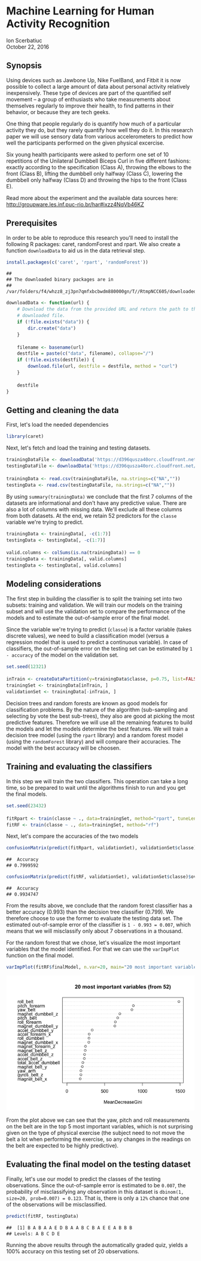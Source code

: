 # Machine Learning for Human Activity Recognition
Ion Scerbatiuc  
October 22, 2016  



## Synopsis

Using devices such as Jawbone Up, Nike FuelBand, and Fitbit it is now possible to collect a large amount of data about personal activity relatively inexpensively. These type of devices are part of the quantified self movement – a group of enthusiasts who take measurements about themselves regularly to improve their health, to find patterns in their behavior, or because they are tech geeks. 

One thing that people regularly do is quantify how much of a particular activity they do, but they rarely quantify how well they do it. In this research paper we will use sensory data from various accelerometers to predict how well the participants performed on the given physical excercise.

Six young health participants were asked to perform one set of 10 repetitions of the Unilateral Dumbbell Biceps Curl in five different fashions: exactly according to the specification (Class A), throwing the elbows to the front (Class B), lifting the dumbbell only halfway (Class C), lowering the dumbbell only halfway (Class D) and throwing the hips to the front (Class E).

Read more about the experiment and the available data sources here: http://groupware.les.inf.puc-rio.br/har#ixzz4NqVb46KZ

## Prerequisites

In order to be able to reproduce this research you'll need to install the following R packages: caret, randomForest and rpart. We also create a function `downloadData` to aid us in the data retrieval step.


```r
install.packages(c('caret', 'rpart', 'randomForest'))
```

```
## 
## The downloaded binary packages are in
## 	/var/folders/f4/whzz8_zj3pn7qmfxbcbwdm880000gn/T//RtmpNCC605/downloaded_packages
```

```r
downloadData <- function(url) {
    # Download the data from the provided URL and return the path to the
    # downloaded file.
    if (!file.exists("data")) {
        dir.create("data")
    }

    filename <- basename(url)
    destfile = paste(c("data", filename), collapse="/")
    if (!file.exists(destfile)) {
        download.file(url, destfile = destfile, method = "curl")
    }

    destfile
}
```

## Getting and cleaning the data

First, let's load the needed dependencies


```r
library(caret)
```

Next, let's fetch and load the training and testing datasets.


```r
trainingDataFile <- downloadData('https://d396qusza40orc.cloudfront.net/predmachlearn/pml-training.csv')
testingDataFile <- downloadData('https://d396qusza40orc.cloudfront.net/predmachlearn/pml-testing.csv')

trainingData <- read.csv(trainingDataFile, na.strings=c("NA",""))
testingData <- read.csv(testingDataFile, na.strings=c("NA",""))
```

By using `summary(trainingData)` we conclude that the first 7 columns of the datasets are informational and don't have any predictive value. There are also a lot of columns with missing data. We'll exclude all these columns from both datasets. At the end, we retain 52 predictors for the `classe` variable we're trying to predict.


```r
trainingData <- trainingData[, -c(1:7)]
testingData <- testingData[, -c(1:7)]

valid.columns <- colSums(is.na(trainingData)) == 0
trainingData <- trainingData[, valid.columns]
testingData <- testingData[, valid.columns]
```

## Modeling considerations

The first step in building the classifier is to split the training set into two subsets: training and validation. We will train our models on the training subset and will use the validation set to compare the performance of the models and to estimate the out-of-sample error of the final model. 

Since the variable we're trying to predict (`classe`) is a factor variable (takes discrete values), we need to build a classification model (versus a regression model that is used to predict a continuous variable). In case of classifiers, the out-of-sample error on the testing set can be estimated by `1 - accuracy` of the model on the validation set.


```r
set.seed(12321)

inTrain <- createDataPartition(y=trainingData$classe, p=0.75, list=FALSE)
trainingSet <- trainingData[inTrain, ]
validationSet <- trainingData[-inTrain, ]
```

Decision trees and random forests are known as good models for classification problems. By the nature of the algorithm (sub-sampling and selecting by vote the best sub-trees), they also are good at picking the most predictive features. Therefore we will use all the remaining features to build the models and let the models determine the best features. We will train a decision tree model (using the `rpart` library) and a random forest model (using the `randomForest` library) and will compare their accuracies. The model with the best accuracy will be choosen.

## Training and evaluating the classifiers

In this step we will train the two classifiers. This operation can take a long time, so be prepared to wait until the algorithms finish to run and you get the final models.


```r
set.seed(23432)

fitRpart <- train(classe ~ ., data=trainingSet, method="rpart", tuneLength=20)
fitRF <- train(classe ~ ., data=trainingSet, method="rf")
```

Next, let's compare the accuracies of the two models


```r
confusionMatrix(predict(fitRpart, validationSet), validationSet$classe)$overall['Accuracy']
```

```
##  Accuracy 
## 0.7999592
```


```r
confusionMatrix(predict(fitRF, validationSet), validationSet$classe)$overall['Accuracy']
```

```
##  Accuracy 
## 0.9934747
```

From the results above, we conclude that the random forest classifier has a better accuracy (0.993) than the decision tree classifier (0.799). We therefore choose to use the former to evaluate the testing data set. The estimated out-of-sample error of the classifier is `1 - 0.993 = 0.007`, which means that we will misclassify only about 7 observations in a thousand.

For the random forest that we chose, let's visualize the most important variables that the model identified. For that we can use the `varImpPlot` function on the final model.


```r
varImpPlot(fitRF$finalModel, n.var=20, main="20 most important variables (from 52)")
```

![](research_files/figure-html/unnamed-chunk-9-1.png)<!-- -->

From the plot above we can see that the yaw, pitch and roll measurements on the belt are in the top 5 most important variables, which is not surprising given on the type of physical exercise (the subject need to not move the belt a lot when performing the exercise, so any changes in the readings on the belt are expected to be highly predictive).

## Evaluating the final model on the testing dataset

Finally, let's use our model to predict the classes of the testing observations. Since the out-of-sample error is estimated to be `0.007`, the probability of misclassifying any observation in this dataset is `dbinom(1, size=20, prob=0.007) = 0.123`. That is, there is only a `12%` chance that one of the observations will be misclassified.


```r
predict(fitRF, testingData)
```

```
##  [1] B A B A A E D B A A B C B A E E A B B B
## Levels: A B C D E
```

Running the above results through the automatically graded quiz, yields a 100% accuracy on this testing set of 20 observations.
